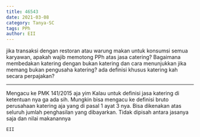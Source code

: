 ```yaml
---
title: 46543
date: 2021-03-08
category: Tanya-SC
tags: PPh
author: EII
---
```


jika transaksi dengan restoran atau warung makan untuk konsumsi semua karyawan, apakah wajib memotong PPh atas jasa catering? Bagaimana membedakan katering dengan bukan katering dan cara menunjukkan jika memang bukan pengusaha katering? ada definisi khusus katering kah secara perpajakan?

---

Mengacu ke PMK 141/2015 aja yim Kalau untuk definisi jasa katering di ketentuan nya ga ada sih. Mungkin bisa mengacu ke definisi bruto perusahaan katering aja yang di pasal 1 ayat 3 nya. Bisa dikenakan atas seluruh jumlah penghasilan yang dibayarkan. Tidak dipisah antara jasanya saja dan nilai makanannya

`EII`
